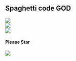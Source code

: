 ## Spaghetti code GOD

<p align = 'left'>
  <img
    src="https://github-readme-stats.vercel.app/api?username=ImXirvin&include_all_commits=true&theme=github_dark&show_icons=true&hide_border=true&count_private=true" />
  <br>
  <img
    src="https://github-readme-stats.vercel.app/api/top-langs/?username=ImXirvin&theme=github_dark&hide_border=true&exclude_repo=IMDB-Generator" />
  <br>
 <img
    src="https://github-readme-stats.vercel.app/api/wakatime?username=ImXirvin&theme=github_dark&hide_border=true" />
  <br>
  <h4>Please Star</h4>
<img href="https://github.com/ImXirvin/xv-dev" src="https://github-readme-stats.vercel.app/api/pin/?username=ImXirvin&repo=xv-dev&theme=github_dark" />
</p>
<!-- 
[![Resource](https://github-readme-stats.vercel.app/api/pin/?username=ImXirvin&repo=xv-dev)]([https://github.com/anuraghazra/github-readme-stats](https://github.com/ImXirvin/xv-dev))

 -->
